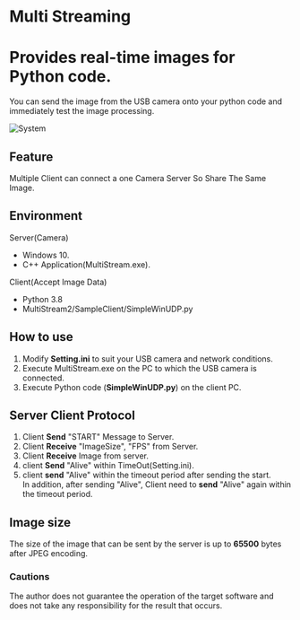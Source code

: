 
# Multi Streaming

# Provides real-time images for Python code.
You can send the image from the USB camera onto your python code and immediately test the image processing.

![System](https://user-images.githubusercontent.com/73897538/144244336-7216f988-45d1-44b6-b7e9-572a11e31c5e.jpg)

## Feature
 Multiple Client can connect a one Camera Server So Share The Same Image.
## Environment 
Server(Camera)
- Windows 10.
- C++ Application(MultiStream.exe).

Client(Accept Image Data)
- Python 3.8
- MultiStream2/SampleClient/SimpleWinUDP.py

## How to use
1. Modify **Setting.ini** to suit your USB camera and network conditions.
2. Execute MultiStream.exe on the PC to which the USB camera is connected.
3. Execute Python code (**SimpleWinUDP.py**) on the client PC.

## Server Client Protocol
1. Client **Send**  "START" Message to Server.
2. Client **Receive**  "ImageSize", "FPS" from Server.
3. Client **Receive** Image from server.
4. client **Send** "Alive" within TimeOut(Setting.ini).
5. client **send**  "Alive" within the timeout period after sending the start.\
In addition, after sending "Alive", Client need to **send** "Alive" again within the timeout period. 

## Image size
The size of the image that can be sent by the server is up to **65500** bytes after JPEG encoding. 

### Cautions
The author does not guarantee the operation of the target software and does not take any responsibility for the result that occurs.
